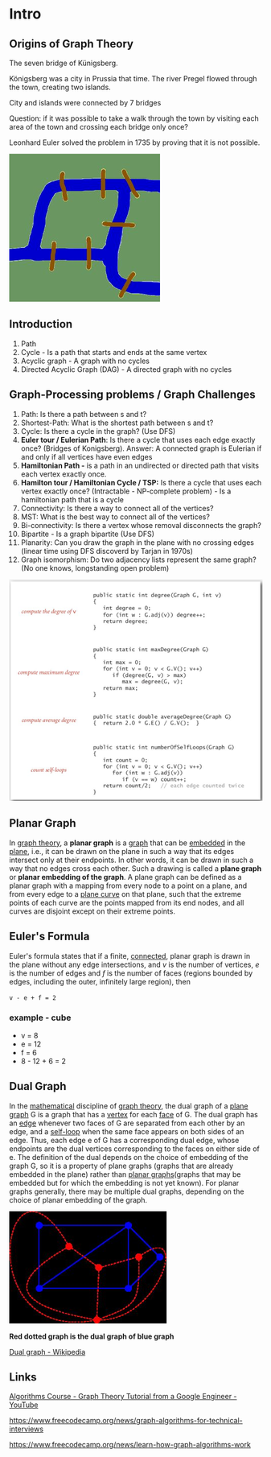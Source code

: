# Intro

## Origins of Graph Theory

The seven bridge of Künigsberg.

Königsberg was a city in Prussia that time. The river Pregel flowed through the town, creating two islands.

City and islands were connected by 7 bridges

Question: if it was possible to take a walk through the town by visiting each area of the town and crossing each bridge only once?

Leonhard Euler solved the problem in 1735 by proving that it is not possible.

![image](../../media/graph-Intro-image1.jpg)

## Introduction

1. Path
2. Cycle - Is a path that starts and ends at the same vertex
3. Acyclic graph - A graph with no cycles
4. Directed Acyclic Graph (DAG) - A directed graph with no cycles

## Graph-Processing problems / Graph Challenges

1. Path: Is there a path between s and t?
2. Shortest-Path: What is the shortest path between s and t?
3. Cycle: Is there a cycle in the graph? (Use DFS)
4. **Euler tour / Eulerian Path**: Is there a cycle that uses each edge exactly once? (Bridges of Konigsberg). Answer: A connected graph is Eulerian if and only if all vertices have even edges
5. **Hamiltonian Path -** is a path in an undirected or directed path that visits each vertex exactly once.
6. **Hamilton tour / Hamiltonian Cycle / TSP:** Is there a cycle that uses each vertex exactly once? (Intractable - NP-complete problem) - Is a hamiltonian path that is a cycle
7. Connectivity: Is there a way to connect all of the vertices?
8. MST: What is the best way to connect all of the vertices?
9. Bi-connectivity: Is there a vertex whose removal disconnects the graph?
10. Bipartite - Is a graph bipartite (Use DFS)
11. Planarity: Can you draw the graph in the plane with no crossing edges (linear time using DFS discoverd by Tarjan in 1970s)
12. Graph isomorphism: Do two adjacency lists represent the same graph? (No one knows, longstanding open problem)

![image](../../media/graph-Intro-image2.jpg)

## Planar Graph

In [graph theory](https://en.wikipedia.org/wiki/Graph_theory), a **planar graph** is a [graph](https://en.wikipedia.org/wiki/Graph_(discrete_mathematics)) that can be [embedded](https://en.wikipedia.org/wiki/Graph_embedding) in the [plane](https://en.wikipedia.org/wiki/Plane_(geometry)), i.e., it can be drawn on the plane in such a way that its edges intersect only at their endpoints. In other words, it can be drawn in such a way that no edges cross each other. Such a drawing is called a **plane graph** or **planar embedding of the graph**. A plane graph can be defined as a planar graph with a mapping from every node to a point on a plane, and from every edge to a [plane curve](https://en.wikipedia.org/wiki/Plane_curve) on that plane, such that the extreme points of each curve are the points mapped from its end nodes, and all curves are disjoint except on their extreme points.

## Euler's Formula

Euler's formula states that if a finite, [connected](https://en.wikipedia.org/wiki/Connectivity_(graph_theory)), planar graph is drawn in the plane without any edge intersections, and *v* is the number of vertices, *e* is the number of edges and *f* is the number of faces (regions bounded by edges, including the outer, infinitely large region), then

`v - e + f = 2`

### example - cube

- v = 8
- e = 12
- f = 6
- 8 - 12 + 6 = 2

## Dual Graph

In the [mathematical](https://en.wikipedia.org/wiki/Mathematics) discipline of [graph theory](https://en.wikipedia.org/wiki/Graph_theory), the dual graph of a [plane graph](https://en.wikipedia.org/wiki/Plane_graph) G is a graph that has a [vertex](https://en.wikipedia.org/wiki/Vertex_(graph_theory)) for each [face](https://en.wikipedia.org/wiki/Face_(graph_theory)) of G. The dual graph has an [edge](https://en.wikipedia.org/wiki/Edge_(graph_theory)) whenever two faces of G are separated from each other by an edge, and a [self-loop](https://en.wikipedia.org/wiki/Self-loop) when the same face appears on both sides of an edge. Thus, each edge e of G has a corresponding dual edge, whose endpoints are the dual vertices corresponding to the faces on either side of e. The definition of the dual depends on the choice of embedding of the graph G, so it is a property of plane graphs (graphs that are already embedded in the plane) rather than [planar graphs](https://en.wikipedia.org/wiki/Planar_graph)(graphs that may be embedded but for which the embedding is not yet known). For planar graphs generally, there may be multiple dual graphs, depending on the choice of planar embedding of the graph.

![image](../../media/Intro-gt-image3.jpg)

**Red dotted graph is the dual graph of blue graph**

[Dual graph - Wikipedia](https://en.wikipedia.org/wiki/Dual_graph)

## Links

[Algorithms Course - Graph Theory Tutorial from a Google Engineer - YouTube](https://www.youtube.com/watch?v=09_LlHjoEiY)

<https://www.freecodecamp.org/news/graph-algorithms-for-technical-interviews>

<https://www.freecodecamp.org/news/learn-how-graph-algorithms-work>
